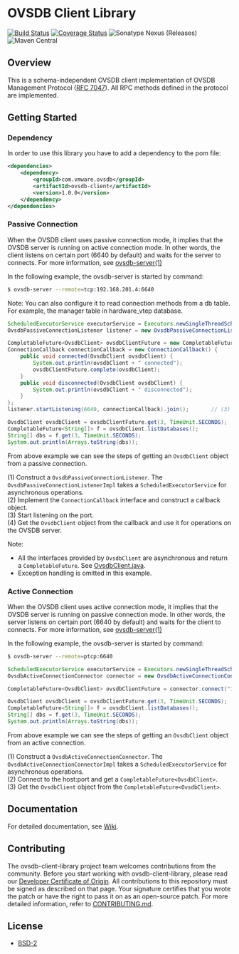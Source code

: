 
# OVSDB Client Library
[![Build Status](https://travis-ci.org/vmware/ovsdb-client-library.svg?branch=master)](https://travis-ci.org/vmware/ovsdb-client-library)
[![Coverage Status](https://coveralls.io/repos/github/vmware/ovsdb-client-library/badge.svg?branch=master)](https://coveralls.io/github/vmware/ovsdb-client-library?branch=master)
![Sonatype Nexus (Releases)](https://img.shields.io/nexus/r/https/oss.sonatype.org/com.vmware.ovsdb/ovsdb-client-library.svg)
![Maven Central](https://img.shields.io/maven-central/v/com.vmware.ovsdb/ovsdb-client-library.svg)

## Overview
This is a schema-independent OVSDB client implementation of OVSDB Management Protocol 
([RFC 7047](https://tools.ietf.org/html/rfc7047)). All RPC methods defined in the protocol are 
implemented.

## Getting Started

### Dependency
In order to use this library you have to add a dependency to the pom file:

```xml
<dependencies>
    <dependency>
        <groupId>com.vmware.ovsdb</groupId>
        <artifactId>ovsdb-client</artifactId>
        <version>1.0.0</version>
    </dependency>
</dependencies>
```

### Passive Connection
When the OVSDB client uses passive connection mode, it implies that the OVSDB server is running on 
active connection mode. In other words, the client listens on certain port (6640 by default) and 
waits for the server to connects. For more information, see [ovsdb-server(1)](http://www.openvswitch.org/support/dist-docs/ovsdb-server.1.html)

In the following example, the ovsdb-server is started by command:

```bash
$ ovsdb-server --remote=tcp:192.168.201.4:6640
``` 

Note: You can also configure it to read connection methods from a db table. For example, the manager 
table in hardware_vtep database.

```java
ScheduledExecutorService executorService = Executors.newSingleThreadScheduledExecutor();    
OvsdbPassiveConnectionListener listener = new OvsdbPassiveConnectionListenerImpl(executorService);  // (1)

CompletableFuture<OvsdbClient> ovsdbClientFuture = new CompletableFuture<>();
ConnectionCallback connectionCallback = new ConnectionCallback() {      // (2)
    public void connected(OvsdbClient ovsdbClient) {
        System.out.println(ovsdbClient + " connected");
        ovsdbClientFuture.complete(ovsdbClient);
    }
    public void disconnected(OvsdbClient ovsdbClient) {
        System.out.println(ovsdbClient + " disconnected");
    }
};
listener.startListening(6640, connectionCallback).join();       // (3)

OvsdbClient ovsdbClient = ovsdbClientFuture.get(3, TimeUnit.SECONDS);   // (4)
CompletableFuture<String[]> f = ovsdbClient.listDatabases();
String[] dbs = f.get(3, TimeUnit.SECONDS);
System.out.println(Arrays.toString(dbs));

```

From above example we can see the steps of getting an `OvsdbClient` object from a passive connection.

(1) Construct a `OvsdbPassiveConnectionListener`. The `OvsdbPassiveConnectionListenerImpl`
takes a `ScheduledExecutorService` for asynchronous operations.  
(2) Implement the `ConnectionCallback` interface and construct a callback object.  
(3) Start listening on the port.  
(4) Get the `OvsdbClient` object from the callback and use it for operations on the OVSDB server.

Note: 
* All the interfaces provided by `OvsdbClient` are asynchronous and return a `CompletableFuture`.
See [OvsdbClient.java](ovsdb-client/src/main/java/com/vmware/ovsdb/service/OvsdbClient.java).
* Exception handling is omitted in this example.

### Active Connection
When the OVSDB client uses active connection mode, it implies that the OVSDB server is running on 
passive connection mode. In other words, the server listens on certain port (6640 by default) and 
waits for the client to connects. For more information, see [ovsdb-server(1)](http://www.openvswitch.org/support/dist-docs/ovsdb-server.1.html)

In the following example, the ovsdb-server is started by command:

```bash
$ ovsdb-server --remote=ptcp:6640
``` 
```java
ScheduledExecutorService executorService = Executors.newSingleThreadScheduledExecutor();    
OvsdbActiveConnectionConnector connector = new OvsdbActiveConnectionConnectorImpl(executorService);  // (1)

CompletableFuture<OvsdbClient> ovsdbClientFuture = connector.connect("192.168.33.74", 6640);       // (2)

OvsdbClient ovsdbClient = ovsdbClientFuture.get(3, TimeUnit.SECONDS);   // (3)
CompletableFuture<String[]> f = ovsdbClient.listDatabases();
String[] dbs = f.get(3, TimeUnit.SECONDS);
System.out.println(Arrays.toString(dbs));

```
From above example we can see the steps of getting an `OvsdbClient` object from an active connection.

(1) Construct a `OvsdbActiveConnectionConnector`. The `OvsdbActiveConnectionConnectorImpl`
takes a `ScheduledExecutorService` for asynchronous operations.  
(2) Connect to the host:port and get a `CompletableFuture<OvsdbClient>`.  
(3) Get the `OvsdbClient` object from the `CompletableFuture<OvsdbClient>`.

## Documentation
For detailed documentation, see [Wiki](https://github.com/vmware/ovsdb-client-library/wiki/).

## Contributing

The ovsdb-client-library project team welcomes contributions from the community. Before you start working with ovsdb-client-library, please read our [Developer Certificate of Origin](https://cla.vmware.com/dco). All contributions to this repository must be signed as described on that page. Your signature certifies that you wrote the patch or have the right to pass it on as an open-source patch. For more detailed information, refer to [CONTRIBUTING.md](CONTRIBUTING.md).

## License
* [BSD-2](https://opensource.org/licenses/BSD-2-Clause)
